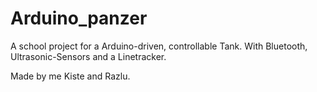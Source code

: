 # Arduino_panzer
A school project for a Arduino-driven, controllable Tank. With Bluetooth, Ultrasonic-Sensors and a Linetracker.

Made by me Kiste and Razlu.
